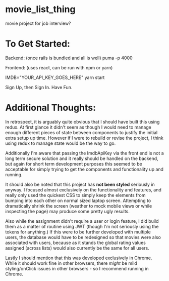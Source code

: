 # movie_list_thing
movie project for job interview?


# To Get Started:

Backend:
(once rails is bundled and all is well)
 puma -p 4000


Frontend:
(uses react, can be run with npm or yarn)

IMDB="YOUR_API_KEY_GOES_HERE" yarn start

Sign Up, then Sign In. Have Fun.


# Additional Thoughts:
In retrospect, it is arguably quite obvious that I should have built this using redux. At first glance it didn't seem as though I would need to manage enough different pieces of state between components to justify the initial extra setup up time. However if I were to rebuild or revise the project, I think using redux to manage state would be the way to go.

Additionally I'm aware that passing the ImdbApiKey via the front end is not a long term secure solution and it really should be handled on the backend, but again for short term development purposes this seemed to be acceptable for simply trying to get the components and functionality up and running. 

It should also be noted that this project has **not been styled** seriously in anyway. I focused almost exclusively on the functionality and features, and really only used the quickest CSS to simply keep the elements from bumping into each other on normal sized laptop screen. Attempting to dramatically shrink the screen (weather to mock mobile views or while inspecting the page) may produce some pretty ugly results.

Also while the assignment didn't require a user or login feature, I did build them as a matter of routine using JWT (though I'm not seriously using the tokens for anything.) If this were to be further developed with multiple users, the database would have to be redesigned so that movies were also associated with users, because as it stands the global rating values assigned (across lists) would also currently be the same for all users.

Lastly I should mention that this was developed exclusively in Chrome. While it should work fine in other browsers, there *might* be mild styling/onClick issues in other browsers - so I recommend running in Chrome.
